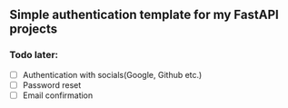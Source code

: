 ## Simple authentication template for my FastAPI projects

### Todo later:
- [ ] Authentication with socials(Google, Github etc.)
- [ ] Password reset
- [ ] Email confirmation